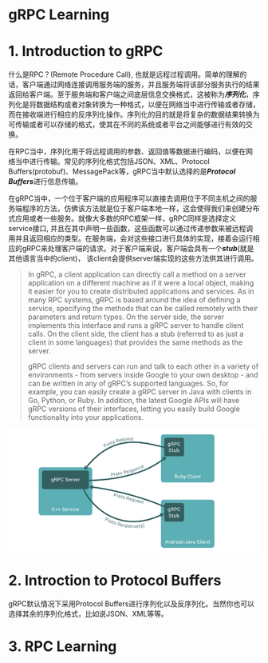 # gRPC Learning

# 1. Introduction to gRPC

什么是RPC？(Remote Procedure Call), 也就是远程过程调用。简单的理解的话，客户端通过网络连接调用服务端的服务，并且服务端将该部分服务执行的结果返回给客户端。至于服务端和客户端之间底层信息交换格式，这被称为***序列化***，序列化是将数据结构或者对象转换为一种格式，以便在网络当中进行传输或者存储，而在接收端进行相应的反序列化操作。序列化的目的就是将复杂的数据结果转换为可传输或者可以存储的格式，使其在不同的系统或者平台之间能够进行有效的交换。

在RPC当中，序列化用于将远程调用的参数、返回值等数据进行编码，以便在网络当中进行传输。常见的序列化格式包括JSON、XML、Protocol Buffers(protobuf)、MessagePack等，gRPC当中默认选择的是***Protocol Buffers***进行信息传输。

在gRPC当中，一个位于客户端的应用程序可以直接去调用位于不同主机之间的服务端程序的方法，仿佛该方法就是位于客户端本地一样，这会使得我们来创建分布式应用或者一些服务。就像大多数的RPC框架一样，gRPC同样是选择定义service接口, 并且在其中声明一些函数，这些函数可以通过传递参数来被远程调用并且返回相应的类型。在服务端，会对这些接口进行具体的实现，接着会运行相应的gRPC来处理客户端的请求。对于客户端来说，客户端会具有一个***stub***(就是其他语言当中的client)， 该client会提供server端实现的这些方法供其进行调用。

> In gRPC, a client application can directly call a method on a server application on a different machine as if it were a local object, making it easier for you to create distributed applications and services. As in many RPC systems, gRPC is based around the idea of defining a service, specifying the methods that can be called remotely with their parameters and return types. On the server side, the server implements this interface and runs a gRPC server to handle client calls. On the client side, the client has a stub (referred to as just a client in some languages) that provides the same methods as the server.
>
> gRPC clients and servers can run and talk to each other in a variety of environments - from servers inside Google to your own desktop - and can be written in any of gRPC’s supported languages. So, for example, you can easily create a gRPC server in Java with clients in Go, Python, or Ruby. In addition, the latest Google APIs will have gRPC versions of their interfaces, letting you easily build Google functionality into your applications.

<img src="assets/image-20240310134550947.png" alt="image-20240310134550947" style="zoom: 80%;" />

# 2. Introction to Protocol Buffers

gRPC默认情况下采用Protocol Buffers进行序列化以及反序列化。当然你也可以选择其余的序列化格式，比如说JSON、XML等等。

# 3. RPC Learning

